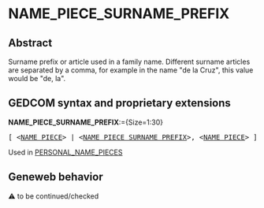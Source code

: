 ﻿# NAME_PIECE_SURNAME_PREFIX
## Abstract
Surname prefix or article used in a family name. Different surname articles are separated by a comma,
for example in the name "de la Cruz", this value would be "de, la".


## GEDCOM syntax and proprietary extensions

**NAME_PIECE_SURNAME_PREFIX**:={Size=1:30}
<pre>
[ &lt;<a href=Ged.NAME_PIECE.md>NAME_PIECE</a>&gt; | &lt;<a href=Ged.NAME_PIECE_SURNAME_PREFIX.md>NAME_PIECE_SURNAME_PREFIX</a>&gt;, &lt;<a href=Ged.NAME_PIECE.md>NAME_PIECE</a>&gt; ]
</pre>
Used in <a href=Ged.PERSONAL_NAME_PIECES.md>PERSONAL_NAME_PIECES</a><br />


## Geneweb behavior



:warning: to be continued/checked

